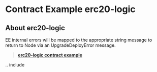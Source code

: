 # Contract Example erc20-logic

## About erc20-logic

EE internal errors will be mapped to the appropriate string message to return to Node via an UpgradeDeployError message.



> [**erc20-logic contract example**]()

.. include





